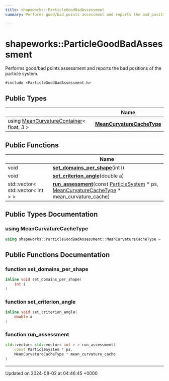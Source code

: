 ```yaml
---
title: shapeworks::ParticleGoodBadAssessment
summary: Performs good/bad points assessment and reports the bad positions of the particle system. 

---
```


# shapeworks::ParticleGoodBadAssessment



Performs good/bad points assessment and reports the bad positions of the particle system. 


`#include <ParticleGoodBadAssessment.h>`

## Public Types

|                | Name           |
| -------------- | -------------- |
| using [MeanCurvatureContainer](../Classes/classshapeworks_1_1MeanCurvatureContainer.md)< float, 3 > | **[MeanCurvatureCacheType](../Classes/classshapeworks_1_1ParticleGoodBadAssessment.md#using-meancurvaturecachetype)**  |

## Public Functions

|                | Name           |
| -------------- | -------------- |
| void | **[set_domains_per_shape](../Classes/classshapeworks_1_1ParticleGoodBadAssessment.md#function-set-domains-per-shape)**(int i) |
| void | **[set_criterion_angle](../Classes/classshapeworks_1_1ParticleGoodBadAssessment.md#function-set-criterion-angle)**(double a) |
| std::vector< std::vector< int > > | **[run_assessment](../Classes/classshapeworks_1_1ParticleGoodBadAssessment.md#function-run-assessment)**(const [ParticleSystem](../Classes/classshapeworks_1_1ParticleSystem.md) * ps, [MeanCurvatureCacheType](../Classes/classshapeworks_1_1MeanCurvatureContainer.md) * mean_curvature_cache) |

## Public Types Documentation

### using MeanCurvatureCacheType

```cpp
using shapeworks::ParticleGoodBadAssessment::MeanCurvatureCacheType =  MeanCurvatureContainer<float, 3>;
```


## Public Functions Documentation

### function set_domains_per_shape

```cpp
inline void set_domains_per_shape(
    int i
)
```


### function set_criterion_angle

```cpp
inline void set_criterion_angle(
    double a
)
```


### function run_assessment

```cpp
std::vector< std::vector< int > > run_assessment(
    const ParticleSystem * ps,
    MeanCurvatureCacheType * mean_curvature_cache
)
```


-------------------------------

Updated on 2024-08-02 at 04:46:45 +0000